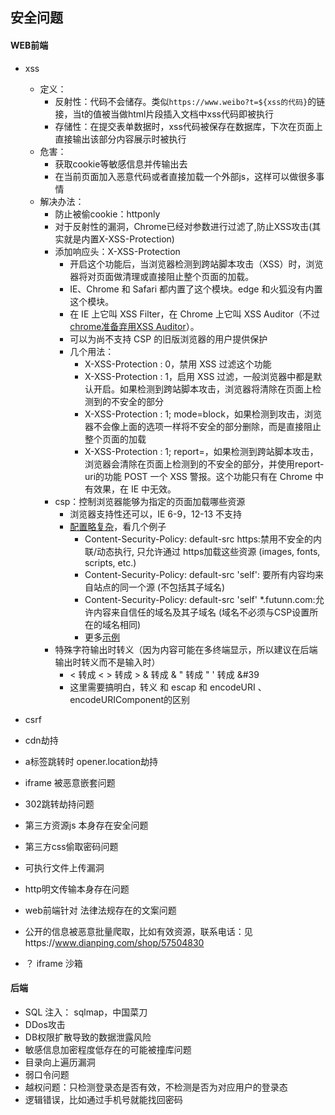 
## 安全问题

#### WEB前端
- xss
    - 定义：
        - 反射性：代码不会储存。类似`https://www.weibo?t=${xss的代码}`的链接，当t的值被当做html片段插入文档中xss代码即被执行
        - 存储性：在提交表单数据时，xss代码被保存在数据库，下次在页面上直接输出该部分内容展示时被执行
    - 危害：
        - 获取cookie等敏感信息并传输出去
        - 在当前页面加入恶意代码或者直接加载一个外部js，这样可以做很多事情
    - 解决办法：
        - 防止被偷cookie：httponly
        - 对于反射性的漏洞，Chrome已经对参数进行过滤了,防止XSS攻击(其实就是内置X-XSS-Protection)
        - 添加响应头：X-XSS-Protection
            - 开启这个功能后，当浏览器检测到跨站脚本攻击（XSS）时，浏览器将对页面做清理或直接阻止整个页面的加载。
            - IE、Chrome 和 Safari 都内置了这个模块。edge 和火狐没有内置这个模块。
            - 在 IE 上它叫 XSS Filter，在 Chrome 上它叫 XSS Auditor（不过[chrome准备弃用XSS Auditor](https://linux.cn/article-11112-1.html)）。
            - 可以为尚不支持 CSP 的旧版浏览器的用户提供保护
            - 几个用法：
                - X-XSS-Protection : 0，禁用 XSS 过滤这个功能
                - X-XSS-Protection : 1，启用 XSS 过滤，一般浏览器中都是默认开启。如果检测到跨站脚本攻击，浏览器将清除在页面上检测到的不安全的部分
                - X-XSS-Protection : 1; mode=block，如果检测到攻击，浏览器不会像上面的选项一样将不安全的部分删除，而是直接阻止整个页面的加载
                - X-XSS-Protection : 1; report=<reporting-uri>，如果检测到跨站脚本攻击，浏览器会清除在页面上检测到的不安全的部分，并使用report-uri的功能 POST 一个 XSS 警报。这个功能只有在 Chrome 中有效果，在 IE 中无效。
        - csp：控制浏览器能够为指定的页面加载哪些资源
            - 浏览器支持性还可以，IE 6-9，12-13 不支持
            - [配置略复杂](https://developer.mozilla.org/zh-CN/docs/Web/HTTP/Headers/Content-Security-Policy)，看几个例子
                - Content-Security-Policy: default-src https:禁用不安全的内联/动态执行, 只允许通过 https加载这些资源 (images, fonts, scripts, etc.)
                - Content-Security-Policy: default-src 'self': 要所有内容均来自站点的同一个源 (不包括其子域名)
                - Content-Security-Policy: default-src 'self' *.futunn.com:允许内容来自信任的域名及其子域名 (域名不必须与CSP设置所在的域名相同)
                - 更多[示例](https://infosec.mozilla.org/guidelines/web_security#examples-4)
        - 特殊字符输出时转义（因为内容可能在多终端显示，所以建议在后端输出时转义而不是输入时）
            - < 转成 &lt; > 转成 &gt; & 转成 &amp; " 转成 &quot; ' 转成 &#39
            - 这里需要搞明白，转义 和 escap 和 encodeURI 、encodeURIComponent的区别

- csrf
- cdn劫持
- a标签跳转时 opener.location劫持
- iframe 被恶意嵌套问题
- 302跳转劫持问题
- 第三方资源js 本身存在安全问题
- 第三方css偷取密码问题
- 可执行文件上传漏洞
- http明文传输本身存在问题
- web前端针对 法律法规存在的文案问题
- 公开的信息被恶意批量爬取，比如有效资源，联系电话：见https://www.dianping.com/shop/57504830

- ？ iframe 沙箱
#### 后端

- SQL 注入： sqlmap，中国菜刀
- DDos攻击
- DB权限扩散导致的数据泄露风险
- 敏感信息加密程度低存在的可能被撞库问题
- 目录向上遍历漏洞
- 弱口令问题
- 越权问题：只检测登录态是否有效，不检测是否为对应用户的登录态
- 逻辑错误，比如通过手机号就能找回密码
